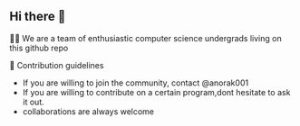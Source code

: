 ## Hi there 👋





🙋‍♀️ We are a team of enthusiastic computer science undergrads living on this github repo
    
🌈 Contribution guidelines 
  - If you are willing to join the community, contact @anorak001
  - If you are willing to contribute on a certain program,dont hesitate to ask it out.
  - collaborations are always welcome




